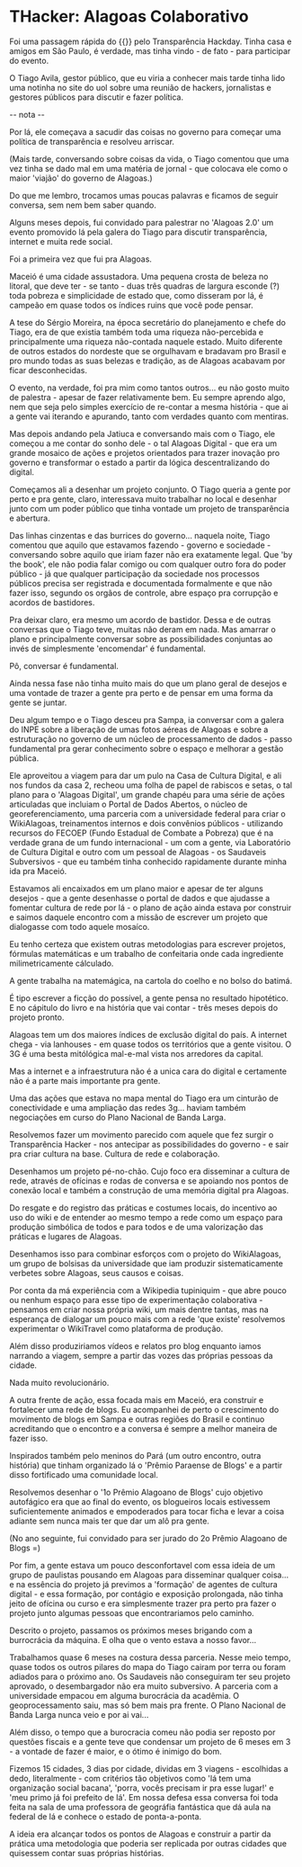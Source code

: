 # THacker: Alagoas Colaborativo

Foi uma passagem rápida do {{}} pelo Transparência Hackday. Tinha casa e amigos em São Paulo, é verdade, mas tinha vindo - de fato - para participar do evento.

O Tiago Avila, gestor público, que eu viria a conhecer mais tarde tinha lido uma notinha no site do uol sobre uma reunião de hackers, jornalistas e gestores públicos para discutir e fazer política.

-- nota --

Por lá, ele começava a sacudir das coisas no governo para começar uma política de transparência e resolveu arriscar.

(Mais tarde, conversando sobre coisas da vida, o Tiago comentou que uma vez tinha se dado mal em uma matéria de jornal - que colocava ele como o maior 'viajão' do governo de Alagoas.)

Do que me lembro, trocamos umas poucas palavras e ficamos de seguir conversa, sem nem bem saber quando.

Alguns meses depois, fui convidado para palestrar no 'Alagoas 2.0' um evento promovido lá pela galera do Tiago para discutir transparência, internet e muita rede social.

Foi a primeira vez que fui pra Alagoas.

Maceió é uma cidade assustadora. Uma pequena crosta de beleza no litoral, que deve ter - se tanto - duas três quadras de largura esconde (?) toda pobreza e simplicidade de estado que, como disseram por lá, é campeão em quase todos os índices ruins que você pode pensar.

A tese do Sérgio Moreira, na época secretário do planejamento e chefe do Tiago, era de que existia também toda uma riqueza não-percebida e principalmente uma riqueza não-contada naquele estado. Muito diferente de outros estados do nordeste que se orgulhavam e bradavam pro Brasil e pro mundo todas as suas belezas e tradição, as de Alagoas acabavam por ficar desconhecidas.

O evento, na verdade, foi pra mim como tantos outros... eu não gosto muito de palestra - apesar de fazer relativamente bem. Eu sempre aprendo algo, nem que seja pelo simples exercício de re-contar a mesma história - que ai a gente vai iterando e apurando, tanto com verdades quanto com mentiras.

Mas depois andando pela Jatiuca e conversando mais com o Tiago, ele começou a me contar do sonho dele - o tal Alagoas Digital - que era um grande mosaico de ações e projetos orientados para trazer inovação pro governo e transformar o estado a partir da lógica descentralizando do digital.

Começamos ali a desenhar um projeto conjunto. O Tiago queria a gente por perto e pra gente, claro, interessava muito trabalhar no local e desenhar junto com um poder público que tinha vontade um projeto de transparência e abertura.

Das linhas cinzentas e das burrices do governo... naquela noite, Tiago comentou que aquilo que estavamos fazendo - governo e sociedade - conversando sobre aquilo que iriam fazer não era exatamente legal. Que 'by the book', ele não podia falar comigo ou com qualquer outro fora do poder público - já que qualquer participação da sociedade nos processos públicos precisa ser registrada e documentada formalmente e que não fazer isso, segundo os orgãos de controle, abre espaço pra corrupção e acordos de bastidores.

Pra deixar claro, era mesmo um acordo de bastidor. Dessa e de outras conversas que o Tiago teve, muitas não deram em nada. Mas amarrar o plano e principalmente conversar sobre as possibilidades conjuntas ao invés de simplesmente 'encomendar' é fundamental.

Pô, conversar é fundamental.

Ainda nessa fase não tinha muito mais do que um plano geral de desejos e uma vontade de trazer a gente pra perto e de pensar em uma forma da gente se juntar.

Deu algum tempo e o Tiago desceu pra Sampa, ia conversar com a galera do INPE sobre a liberação de umas fotos aéreas de Alagoas e sobre a estruturação no governo de um núcleo de processamento de dados - passo fundamental pra gerar conhecimento sobre o espaço e melhorar a gestão pública.

Ele aproveitou a viagem para dar um pulo na Casa de Cultura Digital, e ali nos fundos da casa 2, recheou uma folha de papel de rabiscos e setas, o tal plano para o 'Alagoas Digital', um grande chapéu para uma série de ações articuladas que incluiam o Portal de Dados Abertos, o núcleo de georeferenciamento, uma parceria com a universidade federal para criar o WikiAlagoas, treinamentos internos e dois convênios públicos - utilizando recursos do FECOEP (Fundo Estadual de Combate a Pobreza) que é na verdade grana de um fundo internacional - um com a gente, via Laboratório de Cultura Digital e outro com um pessoal de Alagoas - os Saudaveis Subversivos - que eu também tinha conhecido rapidamente durante minha ida pra Maceió.

Estavamos ali encaixados em um plano maior e apesar de ter alguns desejos - que a gente desenhasse o portal de dados e que ajudasse a fomentar cultura de rede por lá - o plano de ação ainda estava por construir e saimos daquele encontro com a missão de escrever um projeto que dialogasse com todo aquele mosaíco.

Eu tenho certeza que existem outras metodologias para escrever projetos, fórmulas matemáticas e um trabalho de confeitaria onde cada ingrediente milimetricamente cálculado.

A gente trabalha na matemágica, na cartola do coelho e no bolso do batimá.

É tipo escrever a ficção do possível, a gente pensa no resultado hipotético. E no cápitulo do livro e na história que vai contar - três meses depois do projeto pronto.

Alagoas tem um dos maiores índices de exclusão digital do país. A internet chega - via lanhouses - em quase todos os territórios que a gente visitou. O 3G é uma besta mitólógica mal-e-mal vista nos arredores da capital.

Mas a internet e a infraestrutura não é a unica cara do digital e certamente não é a parte mais importante pra gente.

Uma das ações que estava no mapa mental do Tiago era um cinturão de conectividade e uma ampliação das redes 3g... haviam também negociações em curso do Plano Nacional de Banda Larga.

Resolvemos fazer um movimento parecido com aquele que fez surgir o Transparência Hacker - nos antecipar as possibilidades do governo - e sair pra criar cultura na base. Cultura de rede e colaboração.

Desenhamos um projeto pé-no-chão. Cujo foco era disseminar a cultura de rede, através de ofícinas e rodas de conversa e se apoiando nos pontos de conexão local e também a construção de uma memória digital pra Alagoas.

Do resgate e do registro das práticas e costumes locais, do incentivo ao uso do wiki e de entender ao mesmo tempo a rede como um espaço para produção simbólica de todos e para todos e de uma valorização das práticas e lugares de Alagoas.

Desenhamos isso para combinar esforços com o projeto do WikiAlagoas, um grupo de bolsisas da universidade que iam produzir sistematicamente verbetes sobre Alagoas, seus causos e coisas.

Por conta da má experiência com a Wikipedia tupiniquim - que abre pouco ou nenhum espaço para esse tipo de experimentação colaborativa - pensamos em criar nossa própria wiki, um mais dentre tantas, mas na esperança de dialogar um pouco mais com a rede 'que existe' resolvemos experimentar o WikiTravel como plataforma de produção.

Além disso produziriamos vídeos e relatos pro blog enquanto iamos narrando a viagem, sempre a partir das vozes das próprias pessoas da cidade.

Nada muito revolucionário.

A outra frente de ação, essa focada mais em Maceió, era construir e fortalecer uma rede de blogs. Eu acompanhei de perto o crescimento do movimento de blogs em Sampa e outras regiões do Brasil e continuo acreditando que o encontro e a conversa é sempre a melhor maneira de fazer isso.

Inspirados também pelo meninos do Pará (um outro encontro, outra história) que tinham organizado lá o 'Prêmio Paraense de Blogs' e a partir disso fortificado uma comunidade local.

Resolvemos desenhar o '1o Prêmio Alagoano de Blogs' cujo objetivo autofágico era que ao final do evento, os blogueiros locais estivessem suficientemente animados e empoderados para tocar ficha e levar a coisa adiante sem nunca mais ter que dar um alô pra gente.

(No ano seguinte, fui convidado para ser jurado do 2o Prêmio Alagoano de Blogs =)

Por fim, a gente estava um pouco desconfortavel com essa ideia de um grupo de paulistas pousando em Alagoas para disseminar qualquer coisa... e na essência do projeto já previmos a 'formação' de agentes de cultura digital - e essa formação, por contágio e exposição prolongada, não tinha jeito de ofícina ou curso e era simplesmente trazer pra perto pra fazer o projeto junto algumas pessoas que encontrariamos pelo caminho.

Descrito o projeto, passamos os próximos meses brigando com a burrocrácia da máquina. E olha que o vento estava a nosso favor...

Trabalhamos quase 6 meses na costura dessa parceria. Nesse meio tempo, quase todos os outros pilares do mapa do Tiago cairam por terra ou foram adiados para o próximo ano.
Os Saudaveis não conseguiram ter seu projeto aprovado, o desembargador não era muito subversivo. A parceria com a universidade empacou em alguma burocrácia da acadêmia. O geoprocessamento saiu, mas só bem mais pra frente. O Plano Nacional de Banda Larga nunca veio e por ai vai...

Além disso, o tempo que a burocracia comeu não podia ser reposto por questões fiscais e a gente teve que condensar um projeto de 6 meses em 3 - a vontade de fazer é maior, e o ótimo é inimigo do bom.

Fizemos 15 cidades, 3 dias por cidade, dividas em 3 viagens - escolhidas a dedo, literalmente - com critérios tão objetivos como 'lá tem uma organização social bacana', 'porra, vocês precisam ir pra esse lugar!' e 'meu primo já foi prefeito de lá'. Em nossa defesa essa conversa foi toda feita na sala de uma professora de geográfia fantástica que dá aula na federal de lá e conhece o estado de ponta-a-ponta.

A ideia era alcançar todos os pontos de Alagoas e construir a partir da prática uma metodologia que poderia ser replicada por outras cidades que quisessem contar suas próprias histórias.



